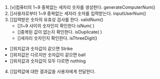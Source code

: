 1. [v]컴퓨터의 1~9 중복없는 세자리 숫자를 생성한다.  generateComputerNum()
2. []사용자로부터 1~9 중복없는 세자리 숫자를 입력받는다. inputUserNum()
3. []입력받은 숫자의 유효성 검사를 한다. validNum()
    - []1~9 사이의 숫자인지 확인한다 isNum( )
    - []중복된 값이 없는지 확인한다. isDuplicate( )
    - []세자리 숫자인지 확인한다. isThreeDigit()
- []위치값과 숫자값이 같으면 Strike 
- []위치값은 다르지만 숫자값이 같으면 ball
- []위치값과 숫자값이 모두 다르면 nothing
4. []입력값에 대한 결과값을 사용자에게 전달한다.

